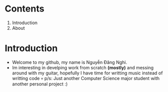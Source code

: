 # Contents
1) Introduction
2) About
# Introduction
- Welcome to my github, my name is Nguyễn Đăng Nghi.
- Im interesting in develping work from scratch **(mostly)** and messing around with my guitar, hopefully I have time for writting music instead of writting code 💀
p/s: Just another Computer Science major student with another personal project :)


  
<!---
dangnghl/dangnghl is a ✨ special ✨ repository because its `README.md` (this file) appears on your GitHub profile.
You can click the Preview link to take a look at your changes.
--->

